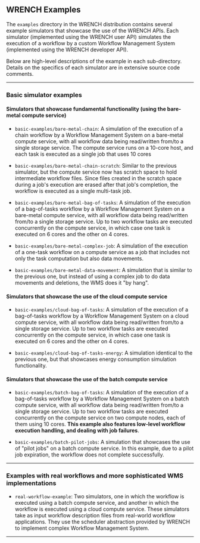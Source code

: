 ## WRENCH Examples

The `examples` directory in the WRENCH distribution contains several
example simulators that showcase the use of the WRENCH APIs.  Each
simulator (implemented using the WRENCH user API) simulates
 the execution of a workflow by a custom Workflow Management System
 (implemented using the WRENCH developer API).

Below are high-level descriptions of the example in each sub-directory.
Details on the specifics of each simulator are in extensive source code
 comments.
 
---

### Basic simulator examples

#### Simulators that showcase fundamental functionality (using the bare-metal compute service)

  - `basic-examples/bare-metal-chain`: A simulation of the execution of a
    chain workflow by a Workflow Management System on a bare-metal compute service,
    with all workflow data being read/written from/to a single storage
    service. The compute  service runs on a 10-core host, and each task is
    executed as a single job  that uses 10 cores

  - `basic-examples/bare-metal-chain-scratch`: Similar to the previous simulator, but the compute service now
    has scratch space to hold intermediate workflow files. Since files
    created in the scratch space during a job's execution are erased after
    that job's completion, the workflow is executed as a single
    multi-task job.

  - `basic-examples/bare-metal-bag-of-tasks`: A simulation of the execution of a
     bag-of-tasks workflow by a Workflow Management System on a bare-metal compute
     service, with all workflow data being read/written from/to a single
     storage service. Up to two workflow tasks are executed concurrently on
     the compute service, in which case one task is executed on 6 cores and
     the other on 4 cores.

  - `basic-examples/bare-metal-complex-job`: A simulation of the execution of a
    one-task workflow on a compute service as a job that includes not only
    the task computation but also data movements.
    
  - `basic-examples/bare-metal-data-movement`: A simulation that is similar
    to the previous one, but instead  of using a complex job to do data movements
    and deletions, the WMS does it "by hang".


#### Simulators that showcase the use of the cloud compute service

  - `basic-examples/cloud-bag-of-tasks`: A simulation of the execution of a
       bag-of-tasks workflow by a Workflow Management System on a cloud compute
       service, with all workflow data being read/written from/to a single
       storage service. Up to two workflow tasks are executed concurrently on
       the compute service, in which case one task is executed on 6 cores and
       the other on 4 cores.
       
  - `basic-examples/cloud-bag-of-tasks-energy`: A simulation identical to the previous one, 
      but that showcases energy consumption simulation functionality. 

       
#### Simulators that showcase the use of the batch compute service

  - `basic-examples/batch-bag-of-tasks`: A simulation of the execution of a
      bag-of-tasks workflow by a Workflow Management System on a batch compute
      service, with all workflow data being read/written from/to a single
      storage service. Up to two workflow tasks are executed concurrently on
      the compute service on  two compute nodes, each of them using 10 cores.
      **This example also features low-level workflow execution handling, and
      dealing with job failures**.
      
  - `basic-examples/batch-pilot-jobs`: A simulation that showcases the use of 
    "pilot jobs" on a batch compute service. In this example, due to a pilot job
    expiration, the workflow  does not complete successfully.
      
---

### Examples with real workflows and more sophisticated WMS implementations

  - `real-workflow-example`: Two simulators, one in which  the  workflow  is executed
     using  a batch compute service,  and another in which the  workflow is executed
     using a cloud compute service. These simulators take as input workflow description
     files from real-world workflow applications. They use the scheduler abstraction
     provided by WRENCH to implement complex Workflow Management System. 
     
---
